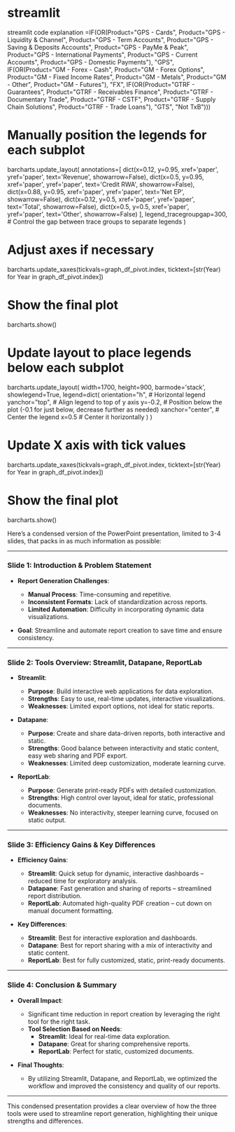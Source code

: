 # streamlit
streamlit code explanation
=IF(OR(Product="GPS - Cards", Product="GPS - Liquidity & Channel", Product="GPS - Term Accounts", Product="GPS - Saving & Deposits Accounts", Product="GPS - PayMe & Peak", Product="GPS - International Payments", Product="GPS - Current Accounts", Product="GPS - Domestic Payments"), "GPS",
IF(OR(Product="GM - Forex - Cash", Product="GM - Forex Options", Product="GM - Fixed Income Rates", Product="GM - Metals", Product="GM - Other", Product="GM - Futures"), "FX",
IF(OR(Product="GTRF - Guarantees", Product="GTRF - Receivables Finance", Product="GTRF - Documentary Trade", Product="GTRF - CSTF", Product="GTRF - Supply Chain Solutions", Product="GTRF - Trade Loans"), "GTS", "Not TxB")))



# Manually position the legends for each subplot
barcharts.update_layout(
    annotations=[
        dict(x=0.12, y=0.95, xref='paper', yref='paper', text='Revenue', showarrow=False),
        dict(x=0.5, y=0.95, xref='paper', yref='paper', text='Credit RWA', showarrow=False),
        dict(x=0.88, y=0.95, xref='paper', yref='paper', text='Net EP', showarrow=False),
        dict(x=0.12, y=0.5, xref='paper', yref='paper', text='Total', showarrow=False),
        dict(x=0.5, y=0.5, xref='paper', yref='paper', text='Other', showarrow=False)
    ],
    legend_tracegroupgap=300,  # Control the gap between trace groups to separate legends
)

# Adjust axes if necessary
barcharts.update_xaxes(tickvals=graph_df_pivot.index, ticktext=[str(Year) for Year in graph_df_pivot.index])

# Show the final plot
barcharts.show()










# Update layout to place legends below each subplot
barcharts.update_layout(
    width=1700, 
    height=900, 
    barmode='stack',
    showlegend=True,
    legend=dict(
        orientation="h",  # Horizontal legend
        yanchor="top",     # Align legend to top of y axis
        y=-0.2,            # Position below the plot (-0.1 for just below, decrease further as needed)
        xanchor="center",  # Center the legend
        x=0.5              # Center it horizontally
    )
)

# Update X axis with tick values
barcharts.update_xaxes(tickvals=graph_df_pivot.index, ticktext=[str(Year) for Year in graph_df_pivot.index])

# Show the final plot
barcharts.show()


















Here’s a condensed version of the PowerPoint presentation, limited to 3-4 slides, that packs in as much information as possible:

---

### **Slide 1: Introduction & Problem Statement**
- **Report Generation Challenges**:
  - **Manual Process**: Time-consuming and repetitive.
  - **Inconsistent Formats**: Lack of standardization across reports.
  - **Limited Automation**: Difficulty in incorporating dynamic data visualizations.

- **Goal**: Streamline and automate report creation to save time and ensure consistency.

---

### **Slide 2: Tools Overview: Streamlit, Datapane, ReportLab**
- **Streamlit**:
  - **Purpose**: Build interactive web applications for data exploration.
  - **Strengths**: Easy to use, real-time updates, interactive visualizations.
  - **Weaknesses**: Limited export options, not ideal for static reports.

- **Datapane**:
  - **Purpose**: Create and share data-driven reports, both interactive and static.
  - **Strengths**: Good balance between interactivity and static content, easy web sharing and PDF export.
  - **Weaknesses**: Limited deep customization, moderate learning curve.

- **ReportLab**:
  - **Purpose**: Generate print-ready PDFs with detailed customization.
  - **Strengths**: High control over layout, ideal for static, professional documents.
  - **Weaknesses**: No interactivity, steeper learning curve, focused on static output.

---

### **Slide 3: Efficiency Gains & Key Differences**
- **Efficiency Gains**:
  - **Streamlit**: Quick setup for dynamic, interactive dashboards – reduced time for exploratory analysis.
  - **Datapane**: Fast generation and sharing of reports – streamlined report distribution.
  - **ReportLab**: Automated high-quality PDF creation – cut down on manual document formatting.

- **Key Differences**:
  - **Streamlit**: Best for interactive exploration and dashboards.
  - **Datapane**: Best for report sharing with a mix of interactivity and static content.
  - **ReportLab**: Best for fully customized, static, print-ready documents.

---

### **Slide 4: Conclusion & Summary**
- **Overall Impact**:
  - Significant time reduction in report creation by leveraging the right tool for the right task.
  - **Tool Selection Based on Needs**:
    - **Streamlit**: Ideal for real-time data exploration.
    - **Datapane**: Great for sharing comprehensive reports.
    - **ReportLab**: Perfect for static, customized documents.

- **Final Thoughts**:
  - By utilizing Streamlit, Datapane, and ReportLab, we optimized the workflow and improved the consistency and quality of our reports.

---

This condensed presentation provides a clear overview of how the three tools were used to streamline report generation, highlighting their unique strengths and differences.
